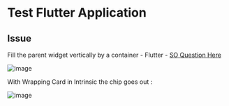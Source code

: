 # Test Flutter Application

## Issue 

Fill the parent widget vertically by a container - Flutter - [SO Question Here](https://stackoverflow.com/questions/61066863/fill-the-parent-widget-vertically-by-a-container-flutter)

![image](https://user-images.githubusercontent.com/45117337/78601365-49eb8c80-7872-11ea-8628-6f4c28021940.png)

With Wrapping Card in Intrinsic the chip goes out : 

![image](https://user-images.githubusercontent.com/45117337/78634593-e8530e80-78c1-11ea-9e48-ece6136e337d.png)
